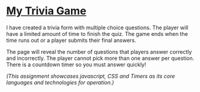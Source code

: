 # [My Trivia Game](https://jaswhitehead.github.io/Trivia-Game/)
 I have created a trivia form with multiple choice questions.  The player will have a limited amount of time to finish the quiz.   The game ends when the time runs out or a player submits their final answers. 
 
The page will reveal the number of questions that players answer correctly and incorrectly. The player cannot pick more than one answer per question.  There is a countdown timer so you must answer quickly!

*(This assignment showcases javascript, CSS and Timers as its core languages and technologies for operation.)*
